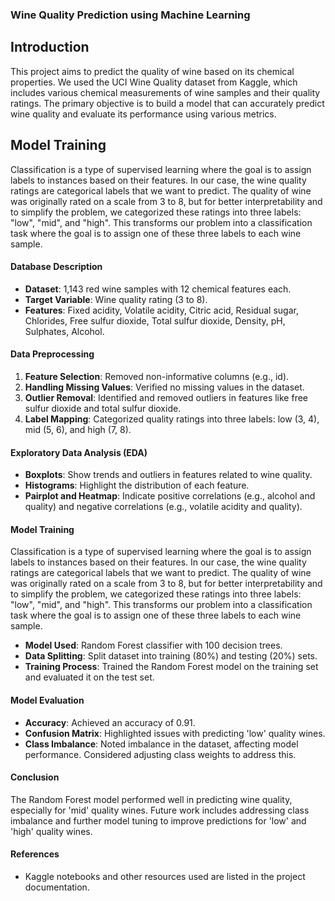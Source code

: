 ### Wine Quality Prediction using Machine Learning

## Introduction
This project aims to predict the quality of wine based on its chemical properties. We used the UCI Wine Quality dataset from Kaggle, which includes various chemical measurements of wine samples and their quality ratings. The primary objective is to build a model that can accurately predict wine quality and evaluate its performance using various metrics.

## Model Training
Classification is a type of supervised learning where the goal is to assign labels to instances based on their features. In our case, the wine quality ratings are categorical labels that we want to predict. The quality of wine was originally rated on a scale from 3 to 8, but for better interpretability and to simplify the problem, we categorized these ratings into three labels: "low", "mid", and "high". This transforms our problem into a classification task where the goal is to assign one of these three labels to each wine sample.


#### Database Description
- **Dataset**: 1,143 red wine samples with 12 chemical features each.
- **Target Variable**: Wine quality rating (3 to 8).
- **Features**: Fixed acidity, Volatile acidity, Citric acid, Residual sugar, Chlorides, Free sulfur dioxide, Total sulfur dioxide, Density, pH, Sulphates, Alcohol.

#### Data Preprocessing
1. **Feature Selection**: Removed non-informative columns (e.g., id).
2. **Handling Missing Values**: Verified no missing values in the dataset.
3. **Outlier Removal**: Identified and removed outliers in features like free sulfur dioxide and total sulfur dioxide.
4. **Label Mapping**: Categorized quality ratings into three labels: low (3, 4), mid (5, 6), and high (7, 8).

#### Exploratory Data Analysis (EDA)
- **Boxplots**: Show trends and outliers in features related to wine quality.
- **Histograms**: Highlight the distribution of each feature.
- **Pairplot and Heatmap**: Indicate positive correlations (e.g., alcohol and quality) and negative correlations (e.g., volatile acidity and quality).

#### Model Training
Classification is a type of supervised learning where the goal is to assign labels to instances based on their features. In our case, the wine quality ratings are categorical labels that we want to predict. The quality of wine was originally rated on a scale from 3 to 8, but for better interpretability and to simplify the problem, we categorized these ratings into three labels: "low", "mid", and "high". This transforms our problem into a classification task where the goal is to assign one of these three labels to each wine sample.
- **Model Used**: Random Forest classifier with 100 decision trees.
- **Data Splitting**: Split dataset into training (80%) and testing (20%) sets.
- **Training Process**: Trained the Random Forest model on the training set and evaluated it on the test set.

#### Model Evaluation
- **Accuracy**: Achieved an accuracy of 0.91.
- **Confusion Matrix**: Highlighted issues with predicting 'low' quality wines.
- **Class Imbalance**: Noted imbalance in the dataset, affecting model performance. Considered adjusting class weights to address this.

#### Conclusion
The Random Forest model performed well in predicting wine quality, especially for 'mid' quality wines. Future work includes addressing class imbalance and further model tuning to improve predictions for 'low' and 'high' quality wines.

#### References
- Kaggle notebooks and other resources used are listed in the project documentation.
